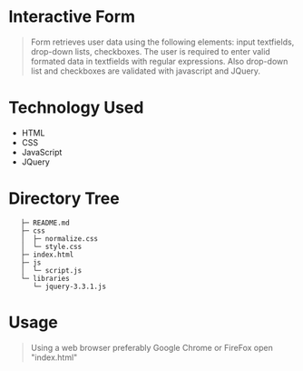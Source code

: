 # Interactive Form

> Form retrieves user data using the following elements: input textfields, drop-down lists, checkboxes. The user is required to enter valid formated data in textfields with regular expressions. Also drop-down list and checkboxes are validated with javascript and JQuery.

# Technology Used

- HTML
- CSS
- JavaScript
- JQuery

# Directory Tree

```
   ├─ README.md
   ├─ css
   │  ├─ normalize.css
   │  └─ style.css
   ├─ index.html
   ├─ js
   │  └─ script.js
   └─ libraries
      └─ jquery-3.3.1.js

```

# Usage

> Using a web browser preferably Google Chrome or FireFox open "index.html"
